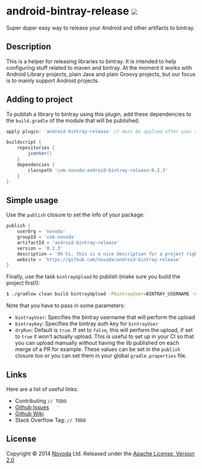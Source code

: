 # android-bintray-release [![](http://ci.novoda.com/buildStatus/icon?job=android-bintray-release)](http://ci.novoda.com/job/android-bintray-release/lastSuccessfulBuild/console)

Super duper easy way to release your Android and other artifacts to bintray.


## Description

This is a helper for releasing libraries to bintray. It is intended to help configuring stuff related to maven and bintray.
At the moment it works with Android Library projects, plain Java and plain Groovy projects, but our focus is to mainly support Android projects.


## Adding to project

To publish a library to bintray using this plugin, add these dependencies to the `build.gradle` of the module that will be published:

```groovy
apply plugin: 'android-bintray-release' // must be applied after your artifact generating plugin (eg. java / com.android.library)

buildscript {
    repositories {
        jcenter()
    }
    dependencies {
        classpath 'com.novoda:android-bintray-release:0.2.3'
    }
}
```


## Simple usage

Use the `publish` closure to set the info of your package:

```groovy
publish {
    userOrg = 'novoda'
    groupId = 'com.novoda'
    artifactId = 'android-bintray-release'
    version = '0.2.3'
    description = 'Oh hi, this is a nice description for a project right?'
    website = 'https://github.com/novoda/android-bintray-release'
}
```

Finally, use the task `bintrayUpload` to publish (make sure you build the project first!):

```bash
$ ./gradlew clean build bintrayUpload -PbintrayUser=BINTRAY_USERNAME -PbintrayKey=BINTRAY_KEY -PdryRun=false
```

Note that you have to pass in some parameters:

 * `bintrayUser`: Specifies the bintray username that will perform the upload
 * `bintrayKey`: Specifies the bintray auth key for `bintrayUser`
 * `dryRun`: Default is `true`. If set to `false`, this will perform the upload, if set to `true` it won't actually upload. This is useful to set up in your CI so that you can upload manually without having the lib published on each merge of a PR for example. These values can be set in the `publish` closure too or you can set them in your global `gradle.properties` file.


## Links

Here are a list of useful links:

 * Contributing `// TODO`
 * [Github Issues](https://github.com/novoda/android-bintray-release/issues)
 * [Github Wiki](https://github.com/novoda/android-bintray-release/wiki)
 * Stack Overflow Tag: `// TODO`


## License

Copyright &copy; 2014 [Novoda](http://novoda.com/blog/) Ltd. Released under the [Apache License, Version 2.0](http://www.apache.org/licenses/LICENSE-2.0.html)
